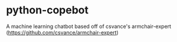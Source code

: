 # python-copebot
A machine learning chatbot based off of csvance's armchair-expert (https://github.com/csvance/armchair-expert)
